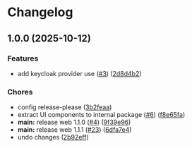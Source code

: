 # Changelog

## 1.0.0 (2025-10-12)


### Features

* add keycloak provider use ([#3](https://github.com/ramadantu/budget-app/issues/3)) ([2d8d4b2](https://github.com/ramadantu/budget-app/commit/2d8d4b2b0dcba23e7e4a82479e4e5a8ab1a1e02b))


### Chores

* config release-please ([3b2feaa](https://github.com/ramadantu/budget-app/commit/3b2feaa19890f2156ad191e3bd1a095d65109c1f))
* extract UI components to internal package ([#6](https://github.com/ramadantu/budget-app/issues/6)) ([f8e65fa](https://github.com/ramadantu/budget-app/commit/f8e65fa648ce7af2165a424f358a6f85a12d51bb))
* **main:** release web 1.1.0 ([#4](https://github.com/ramadantu/budget-app/issues/4)) ([9f39e96](https://github.com/ramadantu/budget-app/commit/9f39e96db1d9109c3782f407a16db5d9b32cb3d5))
* **main:** release web 1.1.1 ([#23](https://github.com/ramadantu/budget-app/issues/23)) ([6dfa7e4](https://github.com/ramadantu/budget-app/commit/6dfa7e4216db469454d46134b6cf2ed34fbe334b))
* undo changes ([2b92eff](https://github.com/ramadantu/budget-app/commit/2b92eff2e39eea659ca472cfe35e99e6f782129e))
